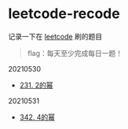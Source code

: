 # leetcode-recode

记录一下在 [leetcode](https://www.leetcode.com) 刷的题目

> flag：每天至少完成每日一题！

20210530

+ [231. 2的幂](./src/main/java/org/example/leetcode/Q0231.java)

20210531

+ [342. 4的幂](./src/main/java/org/example/leetcode/Q0342.java)